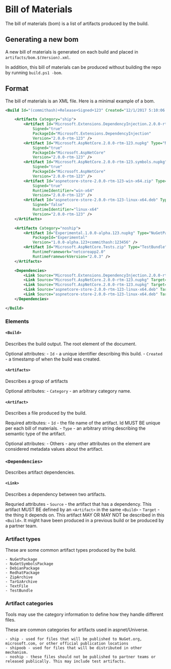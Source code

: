 Bill of Materials
=================

The bill of materials (bom) is a list of artifacts produced by the build.

## Generating a new bom

A new bill of materials is generated on each build and placed in `artifacts/bom.$(Version).xml`.

In addition, this bill of materials can be produced without building the repo by running `build.ps1 -bom`.

## Format

The bill of materials is an XML file. Here is a minimal example of a bom.

```xml
<Build Id="(commithash)+Release+Signed+123" Created="12/1/2017 5:10:06 PM +00:00">

    <Artifacts Category="ship">
        <Artifact Id="Microsoft.Extensions.DependencyInjection.2.0.0-rtm-123.nupkg" Type="NuGetPackage"
            Signed="true"
            PackageId="Microsoft.Extensions.DependencyInjection"
            Version="2.0.0-rtm-123" />
        <Artifact Id="Microsoft.AspNetCore.2.0.0-rtm-123.nupkg" Type="NuGetPackage"
            Signed="true"
            PackageId="Microsoft.AspNetCore"
            Version="2.0.0-rtm-123" />
        <Artifact Id="Microsoft.AspNetCore.2.0.0-rtm-123.symbols.nupkg" Type="NuGetSymbolsPackage"
            Signed="true"
            PackageId="Microsoft.AspNetCore"
            Version="2.0.0-rtm-123" />
        <Artifact Id="aspnetcore-store-2.0.0-rtm-123-win-x64.zip" Type="ZipArchive"
            Signed="true"
            RuntimeIdentifier="win-x64"
            Version="2.0.0-rtm-123" />
        <Artifact Id="aspnetcore-store-2.0.0-rtm-123-linux-x64.deb" Type="DebianPackage"
            Signed="false"
            RuntimeIdentifier="linux-x64"
            Version="2.0.0-rtm-123" />
    </Artifacts>

    <Artifacts Category="noship">
        <Artifact Id="Experimental.1.0.0-alpha.123.nupkg" Type="NuGetPackage"
            PackageId="Experimental"
            Version="1.0.0-alpha.123+commithash:123456" />
        <Artifact Id="Microsoft.AspNetCore.Tests.zip" Type="TestBundle"
            RuntimeFramework="netcoreapp2.0"
            RuntimeFrameworkVersion="2.0.3" />
    </Artifacts>

    <Dependencies>
        <Link Source="Microsoft.Extensions.DependencyInjection.2.0.0-rtm-123.nupkg" Target="Microsoft.Extensions.Common.2.0.0.nupkg" />
        <Link Source="Microsoft.AspNetCore.2.0.0-rtm-123.nupkg" Target="Newtonsoft.Json.9.0.1.nupkg" />
        <Link Source="Microsoft.AspNetCore.2.0.0-rtm-123.nupkg" Target="Microsoft.Extensions.DependencyInjection.2.0.0-rtm-123.nupkg" />
        <Link Source="aspnetcore-store-2.0.0-rtm-123-linux-x64.deb" Target="Microsoft.Extensions.DependencyInjection.2.0.0-rtm-123.nupkg" />
        <Link Source="aspnetcore-store-2.0.0-rtm-123-linux-x64.deb" Target="Microsoft.AspNetCore.2.0.0-rtm-123.nupkg" />
    </Dependencies>

</Build>
```

### Elements

#### `<Build>`

Describes the build output. The root element of the document.

Optional attributes:
    - `Id` - a unique identifier describing this build.
    - `Created` - a timestamp of when the build was created.

#### `<Artifacts>`

Describes a group of artifacts

Optional attributes:
    - `Category` - an arbitrary category name.

#### `<Artifact>`

Describes a file produced by the build.

Required attributes:
    - `Id` - the file name of the artifact. Id MUST BE unique per each bill of materials.
    - `Type` - an arbitrary string describing the semantic type of the artifact.

Optional attributes:
    - Others - any other attributes on the element are considered metadata values about the artifact.

### `<Dependencies>`

Describes artifact dependencies.

#### `<Link>`

Describes a dependency between two artifacts.

Requried attributes
    - `Source` - the artifact that has a dependency. This artifact MUST BE defined by an `<Artifact>` in the same `<Build>`
    - `Target` - the thing it depends on. This artifact MAY OR MAY NOT be described in this `<Build>`.
        It might have been produced in a previous build or be produced by a partner team.

### Artifact types

These are some common artifact types produced by the build.

    - NuGetPackage
    - NuGetSymbolsPackage
    - DebianPackage
    - RedhatPackage
    - ZipArchive
    - TarGzArchive
    - TextFile
    - TestBundle

### Artifact categories

Tools may use the category information to define how they handle different files.

These are common categories for artifacts used in aspnet/Universe.

    - ship - used for files that will be published to NuGet.org, microsoft.com, or other official publication locations
    - shipoob - used for files that will be distributed in other mechanism.
    - noship - these files should not be published to partner teams or released publically. This may include test artifacts.
